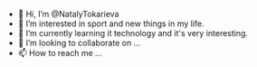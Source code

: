 - 👋 Hi, I’m @NatalyTokarieva
- 👀 I’m interested in sport and new things in my life.
- 🌱 I’m currently learning it technology and it's very interesting.
- 💞️ I’m looking to collaborate on ...
- 📫 How to reach me ...

<!---
NatalyTokarieva/NatalyTokarieva is a ✨ special ✨ repository because its `README.md` (this file) appears on your GitHub profile.
You can click the Preview link to take a look at your changes.
--->
